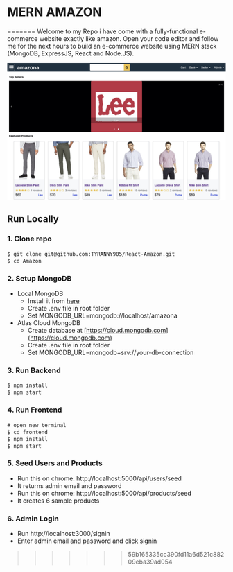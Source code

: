 # MERN AMAZON


=======
Welcome to my Repo i have come with a fully-functional e-commerce website exactly like amazon. Open your code editor and follow me for the next hours to build an e-commerce website using MERN stack (MongoDB, ExpressJS, React and Node.JS).

![Amazon](frontend/public/amazona.jpg)


##  Run Locally


### 1. Clone repo

```
$ git clone git@github.com:TYRANNY905/React-Amazon.git
$ cd Amazon

```

### 2. Setup MongoDB

- Local MongoDB
  - Install it from [here](https://www.mongodb.com/try/download/community)
  - Create .env file in root folder
  - Set MONGODB_URL=mongodb://localhost/amazona
- Atlas Cloud MongoDB
  - Create database at [https://cloud.mongodb.com](https://cloud.mongodb.com)
  - Create .env file in root folder
  - Set MONGODB_URL=mongodb+srv://your-db-connection

  
### 3. Run Backend

```
$ npm install
$ npm start
```


### 4. Run Frontend

```
# open new terminal
$ cd frontend
$ npm install
$ npm start
```

### 5. Seed Users and Products

  - Run this on chrome: http://localhost:5000/api/users/seed
  - It returns admin email and password
  - Run this on chrome: http://localhost:5000/api/products/seed
  - It creates 6 sample products

### 6. Admin Login

  - Run http://localhost:3000/signin
  - Enter admin email and password and click signin
>>>>>>> 59b165335cc390fd11a6d521c88209eba39ad054
